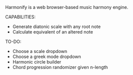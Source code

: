 Harmonify is a web browser-based music harmony engine.

CAPABILITIES: 
- Generate diatonic scale with any root note
-  Calculate equivalent of an altered note

TO-DO:
- Choose a scale dropdown
- Choose a greek mode dropdown
- Harmonic circle builder
- Chord progression randomizer given n-length
  
